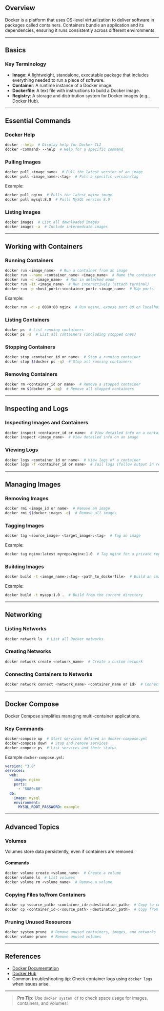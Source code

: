 ## Overview

Docker is a platform that uses OS-level virtualization to deliver software in packages called containers. Containers bundle an application and its dependencies, ensuring it runs consistently across different environments.

---

## Basics

### Key Terminology

- **Image**: A lightweight, standalone, executable package that includes everything needed to run a piece of software.
- **Container**: A runtime instance of a Docker image.
- **Dockerfile**: A text file with instructions to build a Docker image.
- **Registry**: A storage and distribution system for Docker images (e.g., Docker Hub).

---

## Essential Commands

### Docker Help

```bash
docker --help  # Display help for Docker CLI
docker <command> --help  # Help for a specific command
```

### Pulling Images

```bash
docker pull <image_name>  # Pull the latest version of an image
docker pull <image_name>:<tag>  # Pull a specific version/tag
```

Example:

```bash
docker pull nginx  # Pulls the latest nginx image
docker pull mysql:8.0  # Pulls MySQL version 8.0
```

### Listing Images

```bash
docker images  # List all downloaded images
docker images -a  # Include intermediate images
```

---

## Working with Containers

### Running Containers

```bash
docker run <image_name>  # Run a container from an image
docker run --name <container_name> <image_name>  # Name the container
docker run -d <image_name>  # Run in detached mode
docker run -it <image_name>  # Run interactively (attach terminal)
docker run -p <host_port>:<container_port> <image_name>  # Map ports
```

Example:

```bash
docker run -d -p 8080:80 nginx  # Run nginx, expose port 80 on localhost:8080
```

### Listing Containers

```bash
docker ps  # List running containers
docker ps -a  # List all containers (including stopped ones)
```

### Stopping Containers

```bash
docker stop <container_id or name>  # Stop a running container
docker stop $(docker ps -q)  # Stop all running containers
```

### Removing Containers

```bash
docker rm <container_id or name>  # Remove a stopped container
docker rm $(docker ps -aq)  # Remove all stopped containers
```

---

## Inspecting and Logs

### Inspecting Images and Containers

```bash
docker inspect <container_id or name>  # View detailed info on a container
docker inspect <image_name>  # View detailed info on an image
```

### Viewing Logs

```bash
docker logs <container_id or name>  # View logs of a container
docker logs -f <container_id or name>  # Tail logs (follow output in real-time)
```

---

## Managing Images

### Removing Images

```bash
docker rmi <image_id or name>  # Remove an image
docker rmi $(docker images -q)  # Remove all images
```

### Tagging Images

```bash
docker tag <source_image> <target_image>:<tag>  # Tag an image
```

Example:

```bash
docker tag nginx:latest myrepo/nginx:1.0  # Tag nginx for a private registry
```

### Building Images

```bash
docker build -t <image_name>:<tag> <path_to_dockerfile>  # Build an image
```

Example:

```bash
docker build -t myapp:1.0 .  # Build from the current directory
```

---

## Networking

### Listing Networks

```bash
docker network ls  # List all Docker networks
```

### Creating Networks

```bash
docker network create <network_name>  # Create a custom network
```

### Connecting Containers to Networks

```bash
docker network connect <network_name> <container_name or id>  # Connect a container to a network
```

---

## Docker Compose

Docker Compose simplifies managing multi-container applications.

### Key Commands

```bash
docker-compose up  # Start services defined in docker-compose.yml
docker-compose down  # Stop and remove services
docker-compose ps  # List services and their status
```

Example `docker-compose.yml`:

```yaml
version: "3.8"
services:
  web:
    image: nginx
    ports:
      - "8080:80"
  db:
    image: mysql
    environment:
      MYSQL_ROOT_PASSWORD: example
```

---

## Advanced Topics

### Volumes

Volumes store data persistently, even if containers are removed.

#### Commands

```bash
docker volume create <volume_name>  # Create a volume
docker volume ls  # List volumes
docker volume rm <volume_name>  # Remove a volume
```

### Copying Files to/from Containers

```bash
docker cp <source_path> <container_id>:<destination_path>  # Copy to container
docker cp <container_id>:<source_path> <destination_path>  # Copy from container
```

### Pruning Unused Resources

```bash
docker system prune  # Remove unused containers, images, and networks
docker volume prune  # Remove unused volumes
```

---

## References

- [Docker Documentation](https://docs.docker.com/)
- [Docker Hub](https://hub.docker.com/)
- Common troubleshooting tip: Check container logs using `docker logs` when issues arise.

---

> **Pro Tip:** Use `docker system df` to check space usage for images, containers, and volumes!

